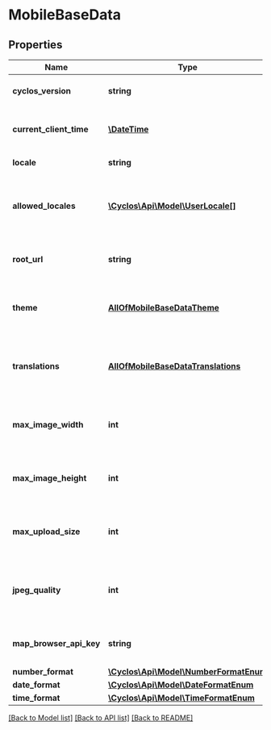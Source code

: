 # MobileBaseData

## Properties
Name | Type | Description | Notes
------------ | ------------- | ------------- | -------------
**cyclos_version** | **string** | The version of the Cyclos server | [optional] 
**current_client_time** | [**\DateTime**](\DateTime.md) | The current client time according to the server | [optional] 
**locale** | **string** | The current locale | [optional] 
**allowed_locales** | [**\Cyclos\Api\Model\UserLocale[]**](UserLocale.md) | The locales the user can select for example to change the language. | [optional] 
**root_url** | **string** | The main URL set in the configuration | [optional] 
**theme** | [**AllOfMobileBaseDataTheme**](AllOfMobileBaseDataTheme.md) | The mobile theme. Only returned when changed. | [optional] 
**translations** | [**AllOfMobileBaseDataTranslations**](AllOfMobileBaseDataTranslations.md) | The mobile translations. Only returned when changed. | [optional] 
**max_image_width** | **int** | Maximum width (in pixels) for uploaded images | [optional] 
**max_image_height** | **int** | Maximum height (in pixels) for uploaded images | [optional] 
**max_upload_size** | **int** | Maximum size (in bytes) for uploaded files | [optional] 
**jpeg_quality** | **int** | Quality for JPEG image types (higher means better quality) | [optional] 
**map_browser_api_key** | **string** | The Google Maps browser API key | [optional] 
**number_format** | [**\Cyclos\Api\Model\NumberFormatEnum**](NumberFormatEnum.md) |  | [optional] 
**date_format** | [**\Cyclos\Api\Model\DateFormatEnum**](DateFormatEnum.md) |  | [optional] 
**time_format** | [**\Cyclos\Api\Model\TimeFormatEnum**](TimeFormatEnum.md) |  | [optional] 

[[Back to Model list]](../../README.md#documentation-for-models) [[Back to API list]](../../README.md#documentation-for-api-endpoints) [[Back to README]](../../README.md)

